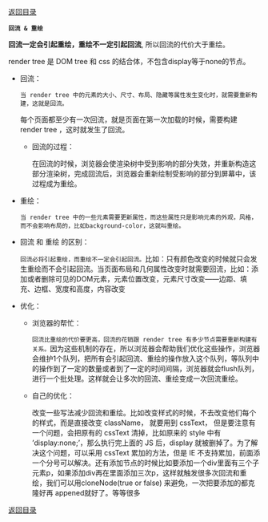 [返回目录](../原生JS.md)

**` 回流 & 重绘 `**

**回流一定会引起重绘，重绘不一定引起回流**, 所以回流的代价大于重绘。

render tree 是 DOM tree 和 css 的结合体，不包含display等于none的节点。

- 回流：

    `当 render tree 中的元素的大小、尺寸、布局、隐藏等属性发生变化时，就需要重新构建，这就是回流。`

    每个页面都至少有一次回流，就是页面在第一次加载的时候，需要构建 render tree ，这时就发生了回流。

  - 回流的过程：

    在回流的时候，浏览器会使渲染树中受到影响的部分失效，并重新构造这部分渲染树，完成回流后，浏览器会重新绘制受影响的部分到屏幕中，该过程成为重绘。


- 重绘：

  `当 render tree 中的一些元素需要更新属性，而这些属性只是影响元素的外观，风格，而不会影响布局的，比如background-color，这就叫重绘。`


- 回流 和 重绘 的区别：

  `回流必将引起重绘，而重绘不一定会引起回流。`比如：只有颜色改变的时候就只会发生重绘而不会引起回流。当页面布局和几何属性改变时就需要回流，比如：添加或者删除可见的DOM元素，元素位置改变，元素尺寸改变——边距、填充、边框、宽度和高度，内容改变


- 优化：
  - 浏览器的帮忙：

    `回流比重绘的代价要更高，回流的花销跟 render tree 有多少节点需要重新构建有关系。`因为这些机制的存在，所以浏览器会帮助我们优化这些操作，浏览器会维护1个队列，把所有会引起回流、重绘的操作放入这个队列，等队列中的操作到了一定的数量或者到了一定的时间间隔，浏览器就会flush队列，进行一个批处理。这样就会让多次的回流、重绘变成一次回流重绘。

  - 自己的优化：

    改变一些写法减少回流和重绘。比如改变样式的时候，不去改变他们每个的样式，而是直接改变 className， 就要用到 cssText， 但是要注意有一个问题，会把原有的 cssText 清掉，比如原来的 style 中有 ’display:none;’，那么执行完上面的 JS 后，display 就被删掉了。为了解决这个问题，可以采用 cssText 累加的方法，但是 IE 不支持累加，前面添一个分号可以解决。还有添加节点的时候比如要添加一个div里面有三个子元素p，如果添加div再在里面添加三次p，这样就触发很多次回流和重绘，我们可以用cloneNode(true or false) 来避免，一次把要添加的都克隆好再 appened就好了。等等很多


[返回目录](../原生JS.md)
